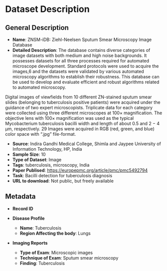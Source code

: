 # Dataset Description

## General Description

* **Name**: ZNSM-iDB: Ziehl-Neelsen Sputum Smear Microscopy Image Database
* **Detailed Description**: The database contains diverse categories of image datasets with both medium and high noise backgrounds. It possesses datasets for all three processes required for automated microscope development. Standard protocols were used to acquire the images,6 and the datasets were validated by various automated microscopy algorithms to establish their robustness. This database can be used to develop and evaluate efficient and robust algorithms related to automated microscopy.

Digital images of viewfields from 10 different ZN-stained sputum smear slides (belonging to tuberculosis positive patients) were acquired under the guidance of two expert microscopists. Triplicate data for each category were collected using three different microscopes at 
100× magnification. The objective lens with 100× magnification was used as the typical Mycobacterium tuberculosis bacilli width and length of about 0.5 and 2 − 4 μm, respectively. 29 Images were acquired in RGB (red, green, and blue) color space with “.jpg” file-format.

* **Source**: Indira Gandhi Medical College, Shimla and Jaypee University of Information Technology, HP, India
* **Sample Size**: 10
* **Type of Dataset**: Image
* **Tags**: tuberculosis, microscopy, India
* **Paper Publised**: https://europepmc.org/article/pmc/pmc5492794
* **Task**: Bacilli detection for tuberculosis diagnosis
* **URL to download**: Not public, but freely available

## Metadata
* **Record ID**

* **Disease Profile**
  * **Name**: Tuberculosis
  * **Region Affecting the body**: Lungs

* **Imaging Reports**
  * **Type of Exam**: Microscopic images
  * **Technique of Exam**: Sputum smear microscopy
  * **Finding**: Tuberculosis